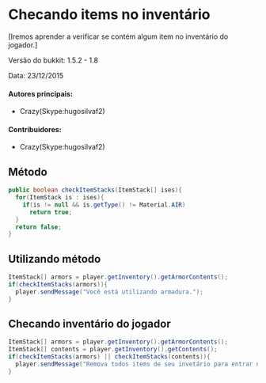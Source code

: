 # Checando items no inventário
  [Iremos aprender a verificar se contém algum item no inventário do jogador.]
  
  Versão do bukkit: 1.5.2 - 1.8
  
  Data: 23/12/2015  

#### Autores principais:
* Crazy(Skype:hugosilvaf2)

#### Contribuidores:
* Crazy(Skype:hugosilvaf2)

## Método
```Java
public boolean checkItemStacks(ItemStack[] ises){
  for(ItemStack is : ises){
    if(is != null && is.getType() != Material.AIR)
      return true;
  }
  return false;
}
```
## Utilizando método
```Java
ItemStack[] armors = player.getInventory().getArmorContents();
if(checkItemStacks(armors)){
  player.sendMessage("Você está utilizando armadura.");
}
```

## Checando inventário do jogador
```Java
ItemStack[] armors = player.getInventory().getArmorContents();
ItemStack[] contents = player.getInventory().getContents();
if(checkItemStacks(armors) || checkItemStacks(contents)){
  player.sendMessage("Remova todos items de seu invetário para entrar na arena!");
}
```
